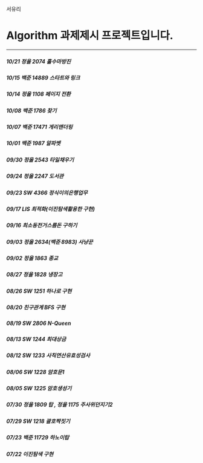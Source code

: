  서유리 

 # Algorithm 과제제시 프로젝트입니다.

---
##### 10/21 정올 2074 홀수마방진
##### 10/15 백준 14889 스타트와 링크
##### 10/14 정올 1108 페이지 전환
##### 10/08 백준 1786 찾기
##### 10/07 백준 17471 게리맨더링
##### 10/01 백준 1987 알파벳
##### 09/30 정올 2543 타일채우기
##### 09/24 정올 2247 도서관
##### 09/23 SW 4366 정식이의은행업무
##### 09/17 LIS 최적화(이진탐색활용한 구현)
##### 09/16 최소동전거스름돈 구하기
##### 09/03 정올 2634(백준 8983) 사냥꾼
##### 09/02 정올 1863 종교
##### 08/27 정올 1828 냉장고
##### 08/26 SW 1251 하나로 구현
##### 08/20 친구관계 BFS 구현
##### 08/19 SW 2806 N-Queen
##### 08/13 SW 1244 최대상금
##### 08/12 SW 1233 사칙연산유효성검사
##### 08/06 SW 1228 암호문1
##### 08/05 SW 1225 암호생성기
#####  07/30 정올 1809 탑 , 정올 1175 주사위던지기2 	
##### 07/29 SW 1218 괄호짝짓기
##### 07/23 백준 11729 하노이탑
##### 07/22 이진탐색 구현
